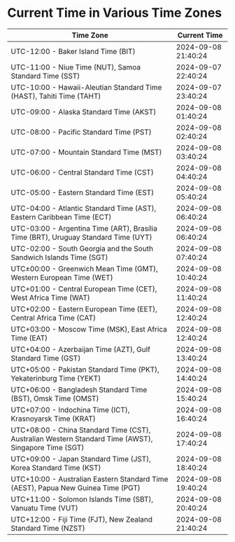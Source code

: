 # Current Time in Various Time Zones

| Time Zone | Current Time |
|-----------|--------------|
| UTC-12:00 - Baker Island Time (BIT) | 2024-09-08 21:40:24 |
| UTC-11:00 - Niue Time (NUT), Samoa Standard Time (SST) | 2024-09-07 22:40:24 |
| UTC-10:00 - Hawaii-Aleutian Standard Time (HAST), Tahiti Time (TAHT) | 2024-09-07 23:40:24 |
| UTC-09:00 - Alaska Standard Time (AKST) | 2024-09-08 01:40:24 |
| UTC-08:00 - Pacific Standard Time (PST) | 2024-09-08 02:40:24 |
| UTC-07:00 - Mountain Standard Time (MST) | 2024-09-08 03:40:24 |
| UTC-06:00 - Central Standard Time (CST) | 2024-09-08 04:40:24 |
| UTC-05:00 - Eastern Standard Time (EST) | 2024-09-08 05:40:24 |
| UTC-04:00 - Atlantic Standard Time (AST), Eastern Caribbean Time (ECT) | 2024-09-08 06:40:24 |
| UTC-03:00 - Argentina Time (ART), Brasília Time (BRT), Uruguay Standard Time (UYT) | 2024-09-08 06:40:24 |
| UTC-02:00 - South Georgia and the South Sandwich Islands Time (SGT) | 2024-09-08 07:40:24 |
| UTC±00:00 - Greenwich Mean Time (GMT), Western European Time (WET) | 2024-09-08 10:40:24 |
| UTC+01:00 - Central European Time (CET), West Africa Time (WAT) | 2024-09-08 11:40:24 |
| UTC+02:00 - Eastern European Time (EET), Central Africa Time (CAT) | 2024-09-08 12:40:24 |
| UTC+03:00 - Moscow Time (MSK), East Africa Time (EAT) | 2024-09-08 12:40:24 |
| UTC+04:00 - Azerbaijan Time (AZT), Gulf Standard Time (GST) | 2024-09-08 13:40:24 |
| UTC+05:00 - Pakistan Standard Time (PKT), Yekaterinburg Time (YEKT) | 2024-09-08 14:40:24 |
| UTC+06:00 - Bangladesh Standard Time (BST), Omsk Time (OMST) | 2024-09-08 15:40:24 |
| UTC+07:00 - Indochina Time (ICT), Krasnoyarsk Time (KRAT) | 2024-09-08 16:40:24 |
| UTC+08:00 - China Standard Time (CST), Australian Western Standard Time (AWST), Singapore Time (SGT) | 2024-09-08 17:40:24 |
| UTC+09:00 - Japan Standard Time (JST), Korea Standard Time (KST) | 2024-09-08 18:40:24 |
| UTC+10:00 - Australian Eastern Standard Time (AEST), Papua New Guinea Time (PGT) | 2024-09-08 19:40:24 |
| UTC+11:00 - Solomon Islands Time (SBT), Vanuatu Time (VUT) | 2024-09-08 20:40:24 |
| UTC+12:00 - Fiji Time (FJT), New Zealand Standard Time (NZST) | 2024-09-08 21:40:24 |
